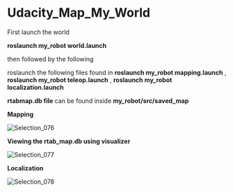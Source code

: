 # Udacity_Map_My_World

First launch the world

**roslaunch my_robot world.launch**

then followed by the following

roslaunch the following files found in **roslaunch my_robot mapping.launch** , **roslaunch my_robot teleop.launch** , **roslaunch my_robot localization.launch**

**rtabmap.db file** can be found inside **my_robot/src/saved_map**

**Mapping**

![Selection_076](https://user-images.githubusercontent.com/53950231/146678873-95a6c0fc-709c-4aae-880c-e63d06b98718.png)

**Viewing the rtab_map.db using visualizer**

![Selection_077](https://user-images.githubusercontent.com/53950231/146678961-5eeb9891-60bd-450b-8231-303e2c4da36b.png)

**Localization**

![Selection_078](https://user-images.githubusercontent.com/53950231/146679496-de0d63fe-3a36-4688-927f-2e2d4c067b01.png)
